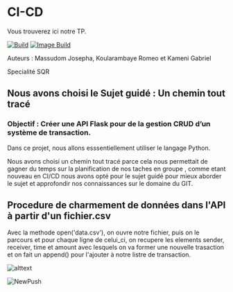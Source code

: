 # CI-CD
Vous trouverez ici notre TP.

[![Build](https://github.com/gabi49/4A_SQR_GJR_CI-CD/actions/workflows/build.yml/badge.svg)](https://github.com/gabi49/4A_SQR_GJR_CI-CD/actions/workflows/build.yml)
[![Image Build](https://github.com/gabi49/4A_SQR_GJR_CI-CD/actions/workflows/build_Docker.yml/badge.svg)](https://github.com/gabi49/4A_SQR_GJR_CI-CD/actions/workflows/build_Docker.yml)

Auteurs : 
Massudom Josepha,
Koularambaye Romeo et
Kameni Gabriel

Specialité SQR

## Nous avons choisi le Sujet guidé : Un chemin tout tracé

### Objectif : Créer une API Flask pour de la gestion CRUD d’un système de transaction.

Dans ce projet, nous allons esssentiellement utiliser le langage Python.

Nous avons choisi un chemin tout tracé parce cela nous permettait de gagner du temps sur la planification de nos taches en groupe ,
comme etant nouveau en CI/CD nous avons opté pour le sujet guidé pour mieux aborder le sujet et approfondir nos connaissances sur le domaine du GIT.

## Procedure de charmement de données dans l'API à partir d'un fichier.csv
Avec la methode open('data.csv'), on ouvre notre fichier, puis on le parcours et pour chaque ligne de celui_ci, on recupere les elements sender, receiver, time et amount avec lesquels on va former une nouvelle trasaction et on fait un append() pour l'ajouter à notre listre de transaction.


![alttext](https://th.bing.com/th/id/OIP.BNlMMtzkKh4G49JGfp83gwHaFj?pid=ImgDet&rs=1)


![NewPush](https://github.com/gabi49/CI-CD/actions/workflows/blank.yml/badge.svg)



